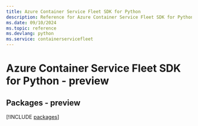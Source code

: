 ```yaml
---
title: Azure Container Service Fleet SDK for Python
description: Reference for Azure Container Service Fleet SDK for Python
ms.date: 09/10/2024
ms.topic: reference
ms.devlang: python
ms.service: containerservicefleet
---
```

# Azure Container Service Fleet SDK for Python - preview
## Packages - preview
[!INCLUDE [packages](container-service-fleet-index.md)]
